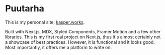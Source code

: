 # Puutarha

This is my personal site, [kasper.works](https://kasper.works).

Built with Next.js, MDX, Styled Components, Framer Motion and a few other libraries. This is my first real project on Next.js, thus it's almost certainly not a showcase of best practices. However, it is functional and it looks good. Most importantly, it offers me a platform to write on.
